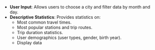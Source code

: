 - **User Input**: Allows users to choose a city and filter data by month and day.
- **Descriptive Statistics**: Provides statistics on:
  - Most common travel times.
  - Most popular stations and trip routes.
  - Trip duration statistics.
  - User demographics (user types, gender, birth year).
  - Display data 
